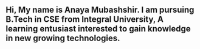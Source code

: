 Hi, My name is Anaya Mubashshir. I am pursuing B.Tech in CSE from Integral University, A learning entusiast interested to gain knowledge in new growing technologies.
-
<!---
AnayaMubashshir/AnayaMubashshir is a ✨ special ✨ repository because its `README.md` (this file) appears on your GitHub profile.
You can click the Preview link to take a look at your changes.
--->
